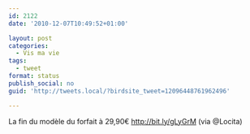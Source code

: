 ```yaml
---
id: 2122
date: '2010-12-07T10:49:52+01:00'

layout: post
categories:
  - Vis ma vie
tags:
  - tweet
format: status
publish_social: no
guid: 'http://tweets.local/?birdsite_tweet=12096448761962496'

---
```


La fin du modèle du forfait à 29,90€ http://bit.ly/gLyGrM (via @Locita)